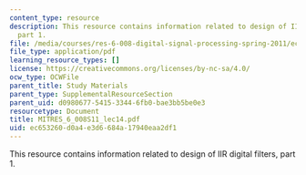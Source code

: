 ```yaml
---
content_type: resource
description: This resource contains information related to design of IIR digital filters,
  part 1.
file: /media/courses/res-6-008-digital-signal-processing-spring-2011/ec653260d0a4e3d6684a17940eaa2df1_MITRES_6_008S11_lec14.pdf
file_type: application/pdf
learning_resource_types: []
license: https://creativecommons.org/licenses/by-nc-sa/4.0/
ocw_type: OCWFile
parent_title: Study Materials
parent_type: SupplementalResourceSection
parent_uid: d0980677-5415-3344-6fb0-bae3bb5be0e3
resourcetype: Document
title: MITRES_6_008S11_lec14.pdf
uid: ec653260-d0a4-e3d6-684a-17940eaa2df1
---
```

This resource contains information related to design of IIR digital filters, part 1.